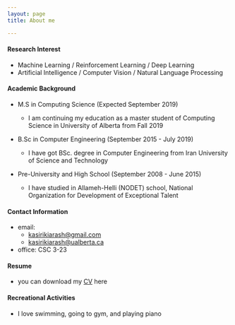 ```yaml
---
layout: page
title: About me

---
```


#### Research Interest
* Machine Learning / Reinforcement Learning / Deep Learning
* Artificial Intelligence / Computer Vision / Natural Language Processing

#### Academic Background

* M.S in Computing Science (Expected September 2019)
  - I am continuing my education as a master student of Computing Science in University of Alberta from Fall 2019
  
* B.Sc in Computer Engineering (September 2015 - July 2019)
  - I have got BSc. degree in Computer Engineering from Iran University of Science and Technology
  
* Pre-University and High School (September 2008 - June 2015)
  - I have studied in Allameh-Helli (NODET) school, National Organization for Development of Exceptional Talent

  
#### Contact Information

* email: 
  - <kasirikiarash@gmail.com>  
  - <kasirikiarash@ualberta.ca>
* office: CSC 3-23

#### Resume
* you can download my [CV](https://github.com/kiarashk76/kiarashk76.github.io/blob/master/CV.pdf) here


#### Recreational Activities
* I love swimming, going to gym, and playing piano
